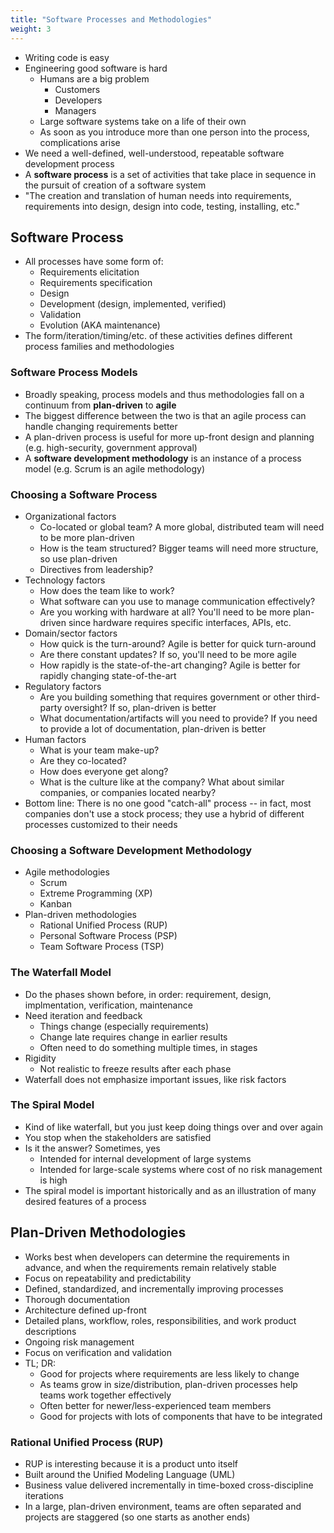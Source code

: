 ```yaml
---
title: "Software Processes and Methodologies"
weight: 3
---
```


* Writing code is easy
* Engineering good software is hard
  * Humans are a big problem
    * Customers
    * Developers
    * Managers
  * Large software systems take on a life of their own
  * As soon as you introduce more than one person into the process, complications arise
* We need a well-defined, well-understood, repeatable software development process
* A **software process** is a set of activities that take place in sequence in the pursuit of creation of a software system
* "The creation and translation of human needs into requirements, requirements into design, design into code, testing, installing, etc."

## Software Process

* All processes have some form of:
  * Requirements elicitation
  * Requirements specification
  * Design
  * Development (design, implemented, verified)
  * Validation
  * Evolution (AKA maintenance)
* The form/iteration/timing/etc. of these activities defines different process families and methodologies

### Software Process Models

* Broadly speaking, process models and thus methodologies fall on a continuum from **plan-driven** to **agile**
* The biggest difference between the two is that an agile process can handle changing requirements better
* A plan-driven process is useful for more up-front design and planning (e.g. high-security, government approval)
* A **software development methodology** is an instance of a process model (e.g. Scrum is an agile methodology)

### Choosing a Software Process

* Organizational factors
  * Co-located or global team? A more global, distributed team will need to be more plan-driven
  * How is the team structured? Bigger teams will need more structure, so use plan-driven
  * Directives from leadership?
* Technology factors
  * How does the team like to work?
  * What software can you use to manage communication effectively?
  * Are you working with hardware at all? You'll need to be more plan-driven since hardware requires specific interfaces, APIs, etc.
* Domain/sector factors
  * How quick is the turn-around? Agile is better for quick turn-around
  * Are there constant updates? If so, you'll need to be more agile
  * How rapidly is the state-of-the-art changing? Agile is better for rapidly changing state-of-the-art
* Regulatory factors
  * Are you building something that requires government or other third-party oversight? If so, plan-driven is better
  * What documentation/artifacts will you need to provide? If you need to provide a lot of documentation, plan-driven is better
* Human factors
  * What is your team make-up?
  * Are they co-located?
  * How does everyone get along?
  * What is the culture like at the company? What about similar companies, or companies located nearby?
* Bottom line: There is no one good "catch-all" process -- in fact, most companies don't use a stock process; they use a hybrid of different processes customized to their needs

### Choosing a Software Development Methodology

* Agile methodologies
  * Scrum
  * Extreme Programming (XP)
  * Kanban
* Plan-driven methodologies
  * Rational Unified Process (RUP)
  * Personal Software Process (PSP)
  * Team Software Process (TSP)

### The Waterfall Model

* Do the phases shown before, in order: requirement, design, implmentation, verification, maintenance
* Need iteration and feedback
  * Things change (especially requirements)
  * Change late requires change in earlier results
  * Often need to do something multiple times, in stages
* Rigidity
  * Not realistic to freeze results after each phase
* Waterfall does not emphasize important issues, like risk factors

### The Spiral Model

* Kind of like waterfall, but you just keep doing things over and over again
* You stop when the stakeholders are satisfied
* Is it the answer? Sometimes, yes
  * Intended for internal development of large systems
  * Intended for large-scale systems where cost of no risk management is high
* The spiral model is important historically and as an illustration of many desired features of a process

## Plan-Driven Methodologies

* Works best when developers can determine the requirements in advance, and when the requirements remain relatively stable
* Focus on repeatability and predictability
* Defined, standardized, and incrementally improving processes
* Thorough documentation
* Architecture defined up-front
* Detailed plans, workflow, roles, responsibilities, and work product descriptions
* Ongoing risk management
* Focus on verification and validation
* TL; DR:
  * Good for projects where requirements are less likely to change
  * As teams grow in size/distribution, plan-driven processes help teams work together effectively
  * Often better for newer/less-experienced team members
  * Good for projects with lots of components that have to be integrated

### Rational Unified Process (RUP)

* RUP is interesting because it is a product unto itself
* Built around the Unified Modeling Language (UML)
* Business value delivered incrementally in time-boxed cross-discipline iterations
* In a large, plan-driven environment, teams are often separated and projects are staggered (so one starts as another ends)
